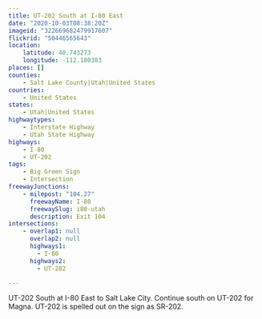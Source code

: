 ```yaml
---
title: UT-202 South at I-80 East
date: "2020-10-03T08:38:20Z"
imageid: "322669682479917607"
flickrid: "50446565643"
location:
    latitude: 40.743273
    longitude: -112.180383
places: []
counties:
    - Salt Lake County|Utah|United States
countries:
    - United States
states:
    - Utah|United States
highwaytypes:
    - Interstate Highway
    - Utah State Highway
highways:
    - I-80
    - UT-202
tags:
    - Big Green Sign
    - Intersection
freewayJunctions:
    - milepost: "104.27"
      freewayName: I-80
      freewaySlug: i80-utah
      description: Exit 104
intersections:
    - overlap1: null
      overlap2: null
      highways1:
        - I-80
      highways2:
        - UT-202

---
```

UT-202 South at I-80 East to Salt Lake City.  Continue south on UT-202 for Magna.  UT-202 is spelled out on the sign as SR-202.